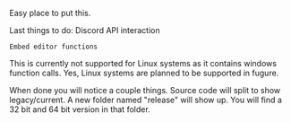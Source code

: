 Easy place to put this.

Last things to do:
	Discord API interaction

	Embed editor functions

This is currently not supported for Linux systems as it contains windows function calls.
Yes, Linux systems are planned to be supported in fugure.

When done you will notice a couple things. Source code will split to show legacy/current.
A new folder named "release" will show up. You will find a 32 bit and 64 bit version in that folder.